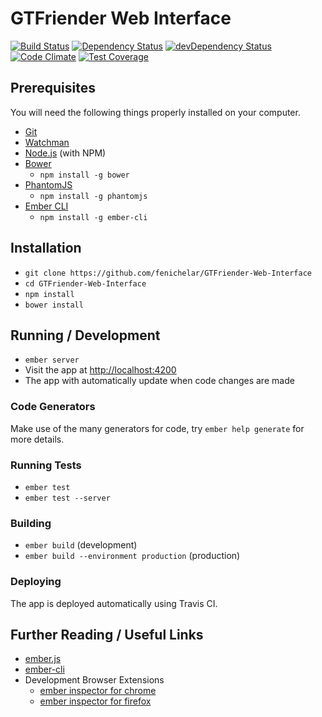 # GTFriender Web Interface

[![Build Status][travis-badge]][travis-badge-url]
[![Dependency Status][david-badge]][david-badge-url]
[![devDependency Status][david-badge-dev]][david-badge-dev-url]
[![Code Climate][codeclimate]][codeclimate-url]
[![Test Coverage][codeclimate-coverage]][codeclimate-coverage-url]

## Prerequisites

You will need the following things properly installed on your computer.

* [Git](http://git-scm.com/)
* [Watchman](https://facebook.github.io/watchman/)
* [Node.js](http://nodejs.org/) (with NPM)
* [Bower](http://bower.io/)
  - `npm install -g bower`
* [PhantomJS](http://phantomjs.org/)
  - `npm install -g phantomjs`
* [Ember CLI](http://www.ember-cli.com/)
  - `npm install -g ember-cli`

## Installation

* `git clone https://github.com/fenichelar/GTFriender-Web-Interface`
* `cd GTFriender-Web-Interface`
* `npm install`
* `bower install`

## Running / Development

* `ember server`
* Visit the app at [http://localhost:4200](http://localhost:4200)
* The app with automatically update when code changes are made

### Code Generators

Make use of the many generators for code, try `ember help generate` for more details.

### Running Tests

* `ember test`
* `ember test --server`

### Building

* `ember build` (development)
* `ember build --environment production` (production)

### Deploying

The app is deployed automatically using Travis CI.

## Further Reading / Useful Links

* [ember.js](http://emberjs.com/)
* [ember-cli](http://www.ember-cli.com/)
* Development Browser Extensions
  * [ember inspector for chrome](https://chrome.google.com/webstore/detail/ember-inspector/bmdblncegkenkacieihfhpjfppoconhi)
  * [ember inspector for firefox](https://addons.mozilla.org/en-US/firefox/addon/ember-inspector/)

[travis-badge]: https://travis-ci.org/fenichelar/GTFriender-Web-Interface.svg
[travis-badge-url]: https://travis-ci.org/fenichelar/GTFriender-Web-Interface
[david-badge]: https://david-dm.org/fenichelar/GTFriender-Web-Interface.svg
[david-badge-url]: https://david-dm.org/fenichelar/GTFriender-Web-Interface
[david-badge-dev]: https://david-dm.org/fenichelar/GTFriender-Web-Interface/dev-status.svg
[david-badge-dev-url]: https://david-dm.org/fenichelar/GTFriender-Web-Interface#info=devDependencies
[codeclimate]: https://codeclimate.com/github/fenichelar/GTFriender-Web-Interface/badges/gpa.svg
[codeclimate-url]: https://codeclimate.com/github/fenichelar/GTFriender-Web-Interface
[codeclimate-coverage]: https://codeclimate.com/github/fenichelar/GTFriender-Web-Interface/badges/coverage.svg
[codeclimate-coverage-url]: https://codeclimate.com/github/fenichelar/GTFriender-Web-Interface/coverage
